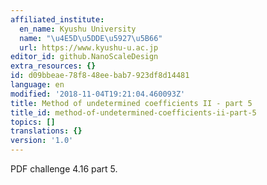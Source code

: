 ```yaml
---
affiliated_institute:
  en_name: Kyushu University
  name: "\u4E5D\u5DDE\u5927\u5B66"
  url: https://www.kyushu-u.ac.jp
editor_id: github.NanoScaleDesign
extra_resources: {}
id: d09bbeae-78f8-48ee-bab7-923df8d14481
language: en
modified: '2018-11-04T19:21:04.460093Z'
title: Method of undetermined coefficients II - part 5
title_id: method-of-undetermined-coefficients-ii-part-5
topics: []
translations: {}
version: '1.0'
---
```


PDF challenge 4.16 part 5.



